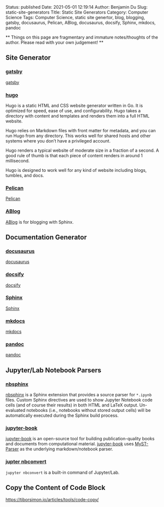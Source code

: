 Status: published
Date: 2021-05-01 12:19:14
Author: Benjamin Du
Slug: static-site-generators
Title: Static Site Generators
Category: Computer Science
Tags: Computer Science, static site genertor, blog, blogging, gatsby, docusaurus, Pelican, ABlog, docusaurus, docsify, Sphinx, mkdocs, pandoc

**
Things on this page are fragmentary and immature notes/thoughts of the author.
Please read with your own judgement!
**

## Site Generator 

### [gatsby](https://github.com/gatsbyjs/gatsby)
[gatsby](https://github.com/gatsbyjs/gatsby)

### [hugo](https://github.com/gohugoio/hugo)

Hugo is a static HTML and CSS website generator written in Go. 
It is optimized for speed, ease of use, and configurability. 
Hugo takes a directory with content and templates and renders them into a full HTML website.

Hugo relies on Markdown files with front matter for metadata, 
and you can run Hugo from any directory. 
This works well for shared hosts and other systems where you don’t have a privileged account.

Hugo renders a typical website of moderate size in a fraction of a second. 
A good rule of thumb is that each piece of content renders in around 1 millisecond.

Hugo is designed to work well for any kind of website including blogs, tumbles, and docs.

### [Pelican](http://www.legendu.net/misc/blog/pelican-tips/)
[Pelican](http://www.legendu.net/misc/blog/pelican-tips/)

### [ABlog](https://github.com/sunpy/ablog)
[ABlog](https://github.com/sunpy/ablog)
is for blogging with Sphinx.

## Documentation Generator 

### [docusaurus](https://github.com/facebook/docusaurus)
[docusaurus](https://github.com/facebook/docusaurus)

### [docsify](https://github.com/docsifyjs/docsify)
[docsify](https://github.com/docsifyjs/docsify)

### [Sphinx](https://github.com/sphinx-doc/sphinx)
[Sphinx](https://github.com/sphinx-doc/sphinx)

### [mkdocs](https://github.com/mkdocs/mkdocs)
[mkdocs](https://github.com/mkdocs/mkdocs)

### [pandoc](https://github.com/jgm/pandoc)
[pandoc](https://github.com/jgm/pandoc)

## Jupyter/Lab Notebook Parsers

### [nbsphinx](https://github.com/spatialaudio/nbsphinx)
[nbsphinx](https://github.com/spatialaudio/nbsphinx)
is a Sphinx extension that provides a source parser for `*.ipynb` files. 
Custom Sphinx directives are used to show Jupyter Notebook code cells 
(and of course their results) in both HTML and LaTeX output. 
Un-evaluated notebooks (i.e., notebooks without stored output cells) 
will be automatically executed during the Sphinx build process.

### [jupyter-book](https://github.com/executablebooks/jupyter-book)
[jupyter-book](https://github.com/executablebooks/jupyter-book)
is an open-source tool for building publication-quality books 
and documents from computational material.
[jupyter-book](https://github.com/executablebooks/jupyter-book)
uses
[MyST-Parser](https://github.com/executablebooks/MyST-Parser)
as the underlying markdown/notebook parser.

### [jupter nbconvert](https://github.com/jupyter/nbconvert)

`jupyter nbconvert` is a built-in command of Jupyter/Lab. 

## Copy the Content of Code Block 

https://tiborsimon.io/articles/tools/code-copy/
